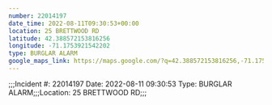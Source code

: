 ```yaml
---
number: 22014197
date_time: 2022-08-11T09:30:53+00:00
location: 25 BRETTWOOD RD
latitude: 42.388572153816256
longitude: -71.1753921542202
type: BURGLAR ALARM
google_maps_link: https://maps.google.com/?q=42.388572153816256,-71.1753921542202
---
```


;;;Incident #: 22014197  Date: 2022-08-11 09:30:53   Type: BURGLAR ALARM;;;Location: 25 BRETTWOOD RD;;;
